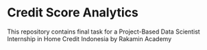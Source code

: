 # Credit Score Analytics
This repository contains final task for a Project-Based Data Scientist Internship in Home Credit Indonesia by Rakamin Academy
